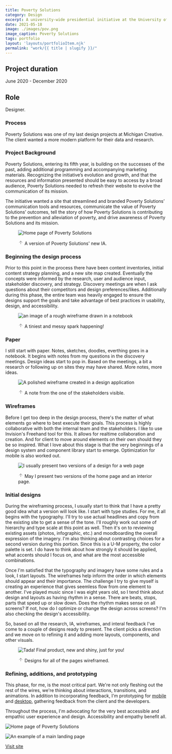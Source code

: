 ```yaml
---
title: Poverty Solutions
category: Design
excerpt: A university-wide presidential initiative at the University of Michigan.
date: 2021-05-18
image: ./images/pov.png
image_caption: Poverty Solutions
tags: portfolio
layout: 'layouts/portfolioItem.njk'
permalink: "work/{{ title | slugify }}/"
---
```


## Project duration

June 2020 - December 2020

## Role

Designer.

<div class="w-full leading-relaxed">
      <section class="flex-1 w-full max-w-6xl ">
        <h3 
          class="mb-6 text-3xl font-normal leading-none md:text-4xl lg:text-6xl"
        >
          Process
        </h3 >
        <p>
          Poverty Solutions was one of my last design projects at
          Michigan Creative. The client wanted a more modern platform for their
          data and research.
        </p>
      </section>
      <section class="flex-1 w-full max-w-6xl mx-auto content lg:pt-10 lg:pb-24"
      >
        <h3 class="text-2xl font-normal leading-none md:text-3xl lg:text-4xl">
          Project Background
        </h3 >
        <p>
          Poverty Solutions, entering its fifth year, is building on the
          successes of the past, adding additional programming and accompanying
          marketing materials. Recognizing the initiative’s evolution and
          growth, and that the resources and information presented should be
          easy to access by a broad audience, Poverty Solutions needed to
          refresh their website to evolve the communication of its mission.
        </p>
        <p>
          The initiative wanted a site that streamlined and branded Poverty
          Solutions’ communication tools and resources, communicate the value of
          Poverty Solutions’ outcomes, tell the story of how Poverty Solutions
          is contributing to the prevention and alleviation of poverty, and
          drive awareness of Poverty Solutions and its mission.
        </p>
      </section>
      <figure class="w-full mt-10 mb-10 md:mb-0">

![Home page of Poverty Solutions](/images/work/sitemap.jpg)

  <figcaption
          class="max-w-6xl mx-auto text-sm leading-none text-right text-gray-800 "
        >
          <svg
            xmlns="http://www.w3.org/2000/svg"
            width="16"
            height="16"
            viewBox="0 0 24 24"
            fill="none"
            stroke="currentColor"
            stroke-width="1"
            stroke-linecap="round"
            stroke-linejoin="round"
            class="inline feather feather-arrow-up"
          ><line x1="12" y1="19" x2="12" y2="5"></line><polyline points="5 12 12 5 19 12"></polyline>          </svg>
          <span> A version of Poverty Solutions' new IA. </span>
        </figcaption>
      </figure>
      <section
       class="flex-1 w-full max-w-6xl mx-auto content lg:pt-10 lg:pb-24"
      >
        <h3 class="text-2xl font-normal leading-none md:text-3xl lg:text-4xl">
          Beginning the design process
        </h3 >
        <p>
          Prior to this point in the process there have been content
          inventories, initial content strategy planning, and a new site map
          created. Eventually the concepts were informed by the research, user
          and audience input, stakeholder discovery, and strategy. Discovery
          meetings are when I ask questions about their competitors and design
          preferences/likes. Additionally during this phase, the entire team was
          heavily engaged to ensure the designs support the goals and take
          advantage of best practices in usability, design, and accessibility.
        </p>
      </section>
      <figure class="w-full mt-10 mb-10 md:mb-0">

![an image of a rough wireframe drawn in a notebook](/images/work/paper.jpg)

<figcaption
          class="max-w-6xl px-6 mx-auto mt-1 text-sm leading-none text-right text-gray-800 "
        >
          <svg
            xmlns="http://www.w3.org/2000/svg"
            width="16"
            height="16"
            viewBox="0 0 24 24"
            fill="none"
            stroke="currentColor"
            stroke-width="1"
            stroke-linecap="round"
            stroke-linejoin="round"
            class="inline feather feather-arrow-up"
          >            <line x1="12" y1="19" x2="12" y2="5"></line><polyline points="5 12 12 5 19 12"></polyline>          </svg>
          <span>A tiniest and messy spark happening!</span>
        </figcaption>
      </figure>
      <section
       class="flex-1 w-full max-w-6xl mx-auto content lg:pt-10 lg:pb-24"
      >
        <h3 class="text-2xl font-normal leading-none md:text-3xl lg:text-4xl">
          Paper
        </h3 >
        <p>
          I still start with paper. Notes, sketches, doodles, everthing goes in
          a notebook. It begins with notes from my questions in the discovery
          meetings. Design ideas start to pop in. Based on the meetings, a bit a
          research or following up on sites they may have shared. More notes,
          more ideas.
        </p>
      </section>
      <figure class="w-full mt-10 mb-10 md:mb-0">

![A polished wireframe created in a design application](/images/work/wires.jpg)

<figcaption
          class="max-w-6xl px-6 mx-auto mt-1 text-sm leading-none text-right text-gray-800 "
        >
          <svg
            xmlns="http://www.w3.org/2000/svg"
            width="16"
            height="16"
            viewBox="0 0 24 24"
            fill="none"
            stroke="currentColor"
            stroke-width="1"
            stroke-linecap="round"
            stroke-linejoin="round"
            class="inline feather feather-arrow-up"
          >            <line x1="12" y1="19" x2="12" y2="5"></line>            <polyline points="5 12 12 5 19 12"></polyline>          </svg>
          <span>A note from the one of the stakeholders visible.</span>
        </figcaption>
      </figure>
      <section
       class="flex-1 w-full max-w-6xl mx-auto content lg:pt-10 lg:pb-24"
      >
        <h3 class="text-2xl font-normal leading-none md:text-3xl lg:text-4xl">
          Wireframes
        </h3 >
        <p>
          Before I get too deep in the design process, there's the matter of
          what elements go where to best execute their goals. This process is
          highly collaborative with both the internal team and the stakeholders.
          I like to use Invision's Freehand tool for this. It allows for
          realtime collaboration and creation. And for client to move around
          elements on their own should they be so inspired. What I love about
          this stage is that the very beginnings of a design system and
          component library start to emerge. Optimization for mobile is also
          worked out.
        </p>
      </section>
      <figure class="w-full mt-10 mb-10 md:mb-0">

![I usually present two versions of a design for a web page](/images/work/versions.jpg)

<figcaption
          class="max-w-6xl px-6 mx-auto mt-1 text-sm leading-none text-right text-gray-800 "
        >
          <svg
            xmlns="http://www.w3.org/2000/svg"
            width="16"
            height="16"
            viewBox="0 0 24 24"
            fill="none"
            stroke="currentColor"
            stroke-width="1"
            stroke-linecap="round"
            stroke-linejoin="round"
            class="inline feather feather-arrow-up"
          >            <line x1="12" y1="19" x2="12" y2="5"></line>            <polyline points="5 12 12 5 19 12"></polyline>          </svg>
          <span
            >May I present two versions of the home page and an interior
            page.</span
          >
        </figcaption>
      </figure>
      <section
       class="flex-1 w-full max-w-6xl mx-auto content lg:pt-10 lg:pb-24"
      >
        <h3 class="text-2xl font-normal leading-none md:text-3xl lg:text-4xl">
          Initial designs
        </h3 >
        <p>
          During the wireframing process, I usually start to think that I have a
          pretty good idea what a version will look like. I start with type
          studies. For me, it all begins with the typography. I'll try to use
          actual headlines and copy from the existing site to get a sense of the
          tone. I'll roughly work out some of hierarchy and type scale at this
          point as well. Then it's on to reviewing existing assets (photos,
          infographic, etc.) and moodboarding the overall expression of the
          imagery. I'm also thinking about contrasting choices for a second
          version during this portion. Since this is a U-M property, the color
          palette is set. I do have to think about how strongly it should be
          applied, what accents should I focus on, and what are the most accessible combinations.
        </p>
        <p>
          Once I'm satisfied that the typography and imagery have some rules and
          a look, I start layouts. The wireframes help inform the order in which
          elements should appear and their importance. The challenge I try to
          give myself is creating an experience that gives seemless flow from
          one element to another. I've played music since I was eight years old,
          so I tend think about design and layouts as having rhythm in a sense.
          There are beats, stops, parts that speed up or slow down. Does the
          rhythm makes sense on all screens? If not, how do I optimize or change
          the design across screens? I'm also checking the design's accessibility.
        </p>
        <p>
          So, based on all the research, IA, wireframes, and interal feedback
          I've come to a couple of designs ready to present. The client picks a
          direction and we move on to refining it and adding more layouts,
          components, and other visuals.
        </p>
      </section>
      <figure class="w-full mt-10 mb-10 md:mb-0">

![Tada! Final product, new and shiny, just for you!](/images/work/final.jpg)

<figcaption
          class="max-w-6xl px-6 mx-auto mt-1 text-sm leading-none text-right text-gray-800 "
        >
          <svg
            xmlns="http://www.w3.org/2000/svg"
            width="16"
            height="16"
            viewBox="0 0 24 24"
            fill="none"
            stroke="currentColor"
            stroke-width="1"
            stroke-linecap="round"
            stroke-linejoin="round"
            class="inline feather feather-arrow-up"
          >            <line x1="12" y1="19" x2="12" y2="5"></line>            <polyline points="5 12 12 5 19 12"></polyline>          </svg>
          <span>Designs for all of the pages wireframed.</span>
        </figcaption>
      </figure>
      <section
       class="flex-1 w-full max-w-6xl mx-auto content lg:pt-10 lg:pb-24"
      >
        <h3 class="text-2xl font-normal leading-none md:text-3xl lg:text-4xl">
          Refining, additions, and prototyping
        </h3 >
        <p>
          This phase, for me, is the most critical part. We're not only fleshing
          out the rest of the wires, we're thinking about interactions,
          transitions, and animations. In addition to incorporating feedback,
          I'm prototyping for
          <a class="pb-0.5 text-red-500 transition-all duration-200 ease-in-out border-b border-red-300 hover:border-blue-900"
            href="https://www.sketch.com/s/8cfdb5a1-b10d-43ca-834a-8e7ff4f29934/a/kxWbKP/play"
            >mobile</a
          >
          and
          <a class="pb-0.5 text-red-500 transition-all duration-200 ease-in-out border-b border-red-300 hover:border-blue-900"
            href="https://www.sketch.com/s/8cfdb5a1-b10d-43ca-834a-8e7ff4f29934/a/jKdq0G/play"
            >desktop</a
          >, gathering feedback from the client and the developers.
        </p>
        <p>Throughout the process, I'm advocating for the very best accessible and empathic user experience and design. Accessibility and empathy benefit all.</p>
      </section>

![Home page of Poverty Solutions](/images/work/pov-home.jpg)

![An example of a main landing page](/images/work/pov-landing.jpg)

[Visit site](https://poverty.umich.edu/)
